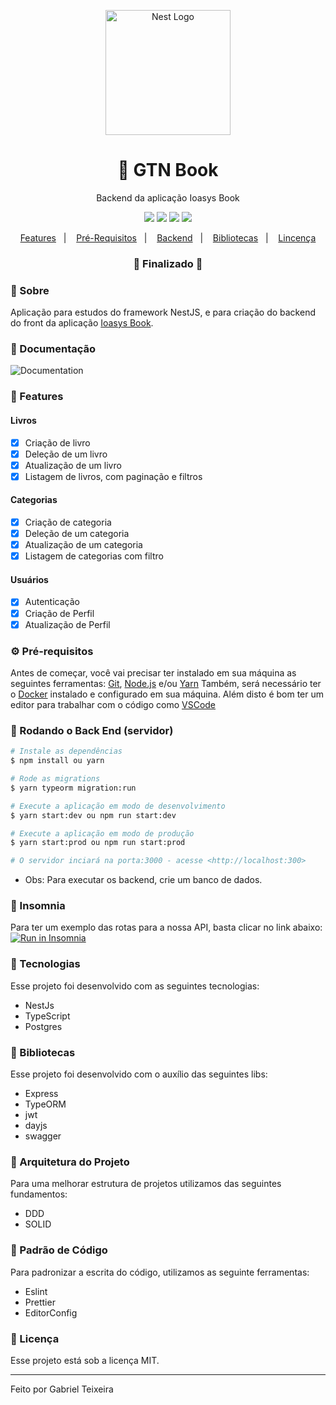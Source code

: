 <p align="center">
  <a href="http://nestjs.com/" target="blank"><img src="https://nestjs.com/img/logo_text.svg" width="200" alt="Nest Logo" /></a>
</p>

<h1 align="center">
    🚀 GTN Book
</h1>
<p align="center">Backend da aplicação Ioasys Book</p>

<p align="center">
  <img src="https://img.shields.io/static/v1?label=node&message=14.15.1&color=green&logo=node.js" />
  <img src="https://img.shields.io/static/v1?label=typescript&message=4.0.3&color=blue&logo=typescript" />
  <img src="https://img.shields.io/badge/last%20commit-october-orange" />
  <img src="https://img.shields.io/badge/license-MIT-success"/>
</p>

<p align="center">
  <a href="#-features">Features</a>&nbsp;&nbsp;&nbsp;|&nbsp;&nbsp;&nbsp;
  <a href="#-pré-requisitos">Pré-Requisitos</a>&nbsp;&nbsp;&nbsp;|&nbsp;&nbsp;&nbsp;
  <a href="#-rodando-o-back-end-servidor">Backend</a>&nbsp;&nbsp;&nbsp;|&nbsp;&nbsp;&nbsp;
  <a href="#-bibliotecas">Bibliotecas</a>&nbsp;&nbsp;&nbsp;|&nbsp;&nbsp;&nbsp;
  <a href="#-licença">Lincença</a>
</p>

<h3 align="center"> 
🚧  Finalizado  🚧
</h3>

### 📌 Sobre 
Aplicação para estudos do framework NestJS, e para criação do backend do front da aplicação [Ioasys Book](https://github.com/gabriel-nt/ioasys-books).

### 📖 Documentação
<img src="https://github.com/gabriel-nt/library-nestjs/blob/master/assets/swagger-documentation.png" alt="Documentation" />

### 📎 Features

#### Livros
- [x] Criação de livro
- [x] Deleção de um livro
- [x] Atualização de um livro
- [x] Listagem de livros, com paginação e filtros

#### Categorias
- [x] Criação de categoria
- [x] Deleção de um categoria
- [x] Atualização de um categoria
- [x] Listagem de categorias com filtro

#### Usuários
- [x] Autenticação
- [x] Criação de Perfil
- [x] Atualização de Perfil

### ⚙ Pré-requisitos

Antes de começar, você vai precisar ter instalado em sua máquina as seguintes ferramentas:
[Git](https://git-scm.com), [Node.js](https://nodejs.org/en/) e/ou [Yarn](https://https://yarnpkg.com/)
Também, será necessário ter o [Docker](https://www.docker.com/) instalado e configurado em sua máquina.
Além disto é bom ter um editor para trabalhar com o código como [VSCode](https://code.visualstudio.com/)

### 🎲 Rodando o Back End (servidor)

```bash
# Instale as dependências
$ npm install ou yarn

# Rode as migrations
$ yarn typeorm migration:run

# Execute a aplicação em modo de desenvolvimento
$ yarn start:dev ou npm run start:dev

# Execute a aplicação em modo de produção
$ yarn start:prod ou npm run start:prod

# O servidor inciará na porta:3000 - acesse <http://localhost:300>
```
* Obs: Para executar os backend, crie um banco de dados.

### 🧾 Insomnia
Para ter um exemplo das rotas para a nossa API, basta clicar no link abaixo:
</br>
<a href="https://insomnia.rest/run/?label=Library%20Book&uri=https%3A%2F%2Fgithub.com%2Fgabriel-nt%2Flibrary-nestjs%2Fblob%2Fmaster%2Fassets%2Fcolllection_insomnia" target="_blank"><img src="https://insomnia.rest/images/run.svg" alt="Run in Insomnia"></a>

### 🚀 Tecnologias

Esse projeto foi desenvolvido com as seguintes tecnologias:

- NestJs
- TypeScript
- Postgres

### 📕 Bibliotecas

Esse projeto foi desenvolvido com o auxílio das seguintes libs:

- Express
- TypeORM
- jwt
- dayjs
- swagger

### 📙 Arquitetura do Projeto

Para uma melhorar estrutura de projetos utilizamos das seguintes fundamentos:

- DDD
- SOLID

###  📘 Padrão de Código

Para padronizar a escrita do código, utilizamos as seguinte ferramentas:

- Eslint
- Prettier
- EditorConfig

### 📝 Licença

Esse projeto está sob a licença MIT.

<hr/>

Feito por Gabriel Teixeira
